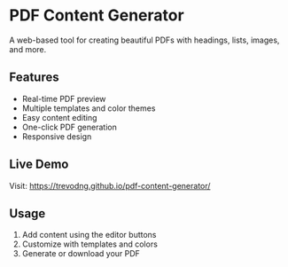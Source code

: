 # PDF Content Generator

A web-based tool for creating beautiful PDFs with headings, lists, images, and more.

## Features
- Real-time PDF preview
- Multiple templates and color themes
- Easy content editing
- One-click PDF generation
- Responsive design

## Live Demo
Visit: https://trevodng.github.io/pdf-content-generator/

## Usage
1. Add content using the editor buttons
2. Customize with templates and colors
3. Generate or download your PDF
